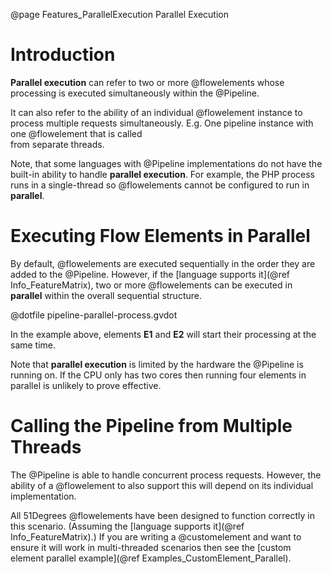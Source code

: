 @page Features_ParallelExecution Parallel Execution

# Introduction

**Parallel execution** can refer to two or more @flowelements whose processing is executed
simultaneously within the @Pipeline.

It can also refer to the ability of an individual @flowelement instance to process multiple 
requests simultaneously. E.g. One pipeline instance with one @flowelement that is called  
from separate threads.

Note, that some languages with @Pipeline implementations do not have the built-in 
ability to handle **parallel execution**. For example, the PHP process runs in a 
single-thread so @flowelements cannot be configured to run in **parallel**.

# Executing Flow Elements in Parallel

By default, @flowelements are executed sequentially in the order
they are added to the @Pipeline. However, if the [language supports it](@ref Info_FeatureMatrix), 
two or more @flowelements can be executed in **parallel** within the overall sequential structure.

@dotfile pipeline-parallel-process.gvdot

In the example above, elements **E1** and **E2** will start their processing at the same time. 

Note that **parallel execution** is limited by the hardware the @Pipeline is running on. 
If the CPU only has two cores then running four elements in parallel is unlikely to 
prove effective.


# Calling the Pipeline from Multiple Threads

The @Pipeline is able to handle concurrent process requests. However, the ability of a @flowelement
to also support this will depend on its individual implementation.

All 51Degrees @flowelements have been designed to function correctly in this scenario. 
(Assuming the [language supports it](@ref Info_FeatureMatrix).)
If you are writing a @customelement and want to ensure it will work in multi-threaded scenarios
then see the [custom element parallel example](@ref Examples_CustomElement_Parallel).

